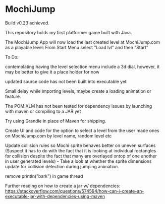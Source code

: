 # MochiJump
Build v0.23 achieved.

This repository holds my first platformer game built with Java.

The MochiJump App will now load the last created level at MochiJump.com as a playable level:
From Start Menu select "Load lvl" and then "Start" 

To Do:

contemplating having the level selection menu include a 3d dial, however, it may be better to give it a place holder for now

updated source code has not been built into executable yet

Small delay while importing levels, maybe create a loading animation or feature.

The POM.XLM has not been tested for dependency issues by launching with maven or compiling to a JAR yet

Try using Grandle in place of Maven for shipping.

Create UI and code for the option to select a level from the user made ones on MochiJump.com by level name, random level etc

Update collision rules so Mochi sprite behaves better on uneven surfaces (Suspect it has to do with the fact that it is looking at individual rectangles for collision despite the fact that many are overlayed ontop of one another in user generated levels) - Take a look at whether the sprite dimensions update for collision detection during jumping animation.

remove println("bark") in game thread

Further reading on how to create a jar w/ dependencies:
https://stackoverflow.com/questions/574594/how-can-i-create-an-executable-jar-with-dependencies-using-maven
